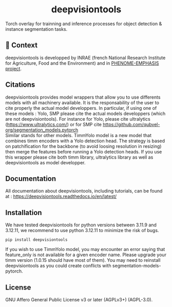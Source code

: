 <!--
<p align="center">
  <img src="https://github.com///raw/main/docs/source/logo.png" height="150">
</p>
-->

<h1 align="center">
  deepvisiontools
</h1>


Torch overlay for trainning and inference processes for object detection & instance segmentation tasks. 

## 💪 Context

deepvisiontools is developped by INRAE (french National Research Institute for Agriculture, Food and the Environment) and in [PHENOME-EMPHASIS project](https://www.phenome-emphasis.fr/).

## Citations

deepvisiontools provides model wrappers that allow you to use differents models with all machinery available. It is the responsability of the user to cite properly the actual model developpers.
In particular, if using one of these models : Yolo, SMP please cite the actual models developpers (which are not deepvisiontools). For instance for Yolo, please cite ultralytics (https://www.ultralytics.com/) or for SMP cite https://github.com/qubvel-org/segmentation_models.pytorch  
Similar stands for other models.
TimmYolo model is a new model that combines timm encoders with a Yolo detection head. The strategy is based on patchification for the backbone (to avoid loosing resolution in resizing) then merge the features before running a Yolo detection heads. If you use this wrapper please cite both timm library, ultralytics library as well as deepvisiontools as model developper.

## Documentation

All documentation about deepvisiontools, including tutorials, can be found at : https://deepvisiontools.readthedocs.io/en/latest/

## Installation
We have tested deepvisiontools for python versions between 3.11.9 and 3.12.11, we recommend to use python 3.12.11 to minimize the risk of bugs.

```shell
pip install deepvisiontools
```
If you wish to use TimmYolo model, you may encounter an error saying that feature_only is not available for a given encoder name. Please upgrade your timm version (1.0.15 should have most of them). You may need to reinstall deepvisiontools as you could create conflicts with segmentation-models-pytorch.
## License

GNU Affero General Public License v3 or later (AGPLv3+) (AGPL-3.0).


